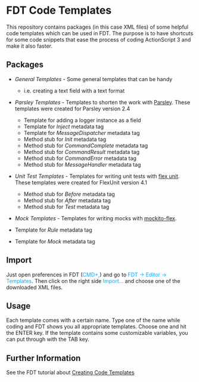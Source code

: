 # FDT Code Templates #

This repository contains packages (in this case XML files) of some helpful code templates which can be used in FDT. The purpose is to have shortcuts for some code snippets that ease the process of coding ActionScript 3 and make it also faster.

   
## Packages ##

* *General Templates* - Some general templates that can be handy
  * i.e. creating a text field with a text format

* *Parsley Templates* - Templates to shorten the work with [Parsley](http://www.spicefactory.org/parsley). These templates were created for Parsley version 2.4
  * Template for adding a logger instance as a field
  * Template for *Inject* metadata tag
  * Template for *MessageDispatcher* metadata tag
  * Method stub for *Init* metadata tag
  * Method stub for *CommandComplete* metadata tag
  * Method stub for *CommandResult* metadata tag
  * Method stub for *CommandError* metadata tag
  * Method stub for *MessageHandler* metadata tag

* *Unit Test Templates* - Templates for writing unit tests with [flex unit](http://flexunit.org). These templates were created for FlexUnit version 4.1
  * Method stub for *Before* metadata tag
  * Method stub for *After* metadata tag
  * Method stub for *Test* metadata tag

 * *Mock Templates* - Templates for writing mocks with [mockito-flex](https://bitbucket.org/loomis/mockito-flex/wiki/Home).
  * Template for *Rule* metadata tag
  * Template for *Mock* metadata tag
   
## Import ##

Just open preferences in FDT (<font color="#00ACFC">CMD+,</font>) and go to <font color="#00ACFC">FDT -> Editor -> Templates</font>. Then click on the right side <font color="#00ACFC">Import...</font> and choose one of the downloaded XML files.

   
## Usage ##

Each template comes with a certain name. Type one of the name while coding and FDT shows you all appropriate templates. Choose one and hit the ENTER key. If the template contains some customizable variables, you can put through with the TAB key.

   
## Further Information ##

See the FDT tutorial about [Creating Code Templates](http://fdt.powerflasher.com/docs/Creating_Code_Templates)